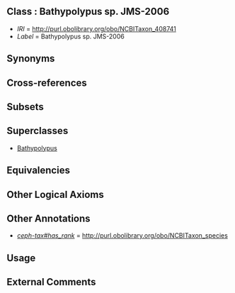 
## Class : Bathypolypus sp. JMS-2006

 * *IRI* = http://purl.obolibrary.org/obo/NCBITaxon_408741
 * *Label* = Bathypolypus sp. JMS-2006

## Synonyms


## Cross-references


## Subsets


## Superclasses

 * [Bathypolypus](../../NCBITaxon/94/NCBITaxon_85594.md)

## Equivalencies


## Other Logical Axioms


## Other Annotations

 * *[ceph-tax#has_rank](../../ceph-tax#has/nk/ceph-tax#has_rank.md)* = http://purl.obolibrary.org/obo/NCBITaxon_species

## Usage


## External Comments

